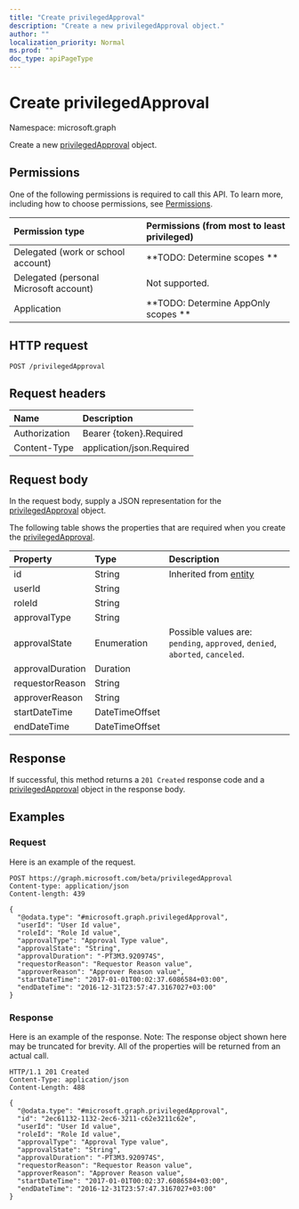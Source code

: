 ```yaml
---
title: "Create privilegedApproval"
description: "Create a new privilegedApproval object."
author: ""
localization_priority: Normal
ms.prod: ""
doc_type: apiPageType
---
```


# Create privilegedApproval

Namespace: microsoft.graph

Create a new [privilegedApproval](../resources/privilegedapproval.md) object.

## Permissions
One of the following permissions is required to call this API. To learn more, including how to choose permissions, see [Permissions](/concepts/permissions-reference.md).

|Permission type|Permissions (from most to least privileged)|
|:---|:---|
|Delegated (work or school account)|**TODO: Determine scopes **|
|Delegated (personal Microsoft account)|Not supported.|
|Application|**TODO: Determine AppOnly scopes **|

## HTTP request
<!-- {
  "blockType": "ignored"
}
-->
``` http
POST /privilegedApproval
```

## Request headers
|Name|Description|
|:---|:---|
|Authorization|Bearer {token}.Required|
|Content-Type|application/json.Required|

## Request body
In the request body, supply a JSON representation for the [privilegedApproval](../resources/privilegedapproval.md) object.

The following table shows the properties that are required when you create the [privilegedApproval](../resources/privilegedapproval.md).

|Property|Type|Description|
|:---|:---|:---|
|id|String| Inherited from [entity](../resources/entity.md)|
|userId|String||
|roleId|String||
|approvalType|String||
|approvalState|Enumeration| Possible values are: `pending`, `approved`, `denied`, `aborted`, `canceled`.|
|approvalDuration|Duration||
|requestorReason|String||
|approverReason|String||
|startDateTime|DateTimeOffset||
|endDateTime|DateTimeOffset||



## Response
If successful, this method returns a `201 Created` response code and a [privilegedApproval](../resources/privilegedapproval.md) object in the response body.

## Examples

### Request
Here is an example of the request.
<!-- {
  "blockType": "request",
  "name": "create_privilegedapproval_from_privilegedapproval"
}
-->
``` http
POST https://graph.microsoft.com/beta/privilegedApproval
Content-type: application/json
Content-length: 439

{
  "@odata.type": "#microsoft.graph.privilegedApproval",
  "userId": "User Id value",
  "roleId": "Role Id value",
  "approvalType": "Approval Type value",
  "approvalState": "String",
  "approvalDuration": "-PT3M3.920974S",
  "requestorReason": "Requestor Reason value",
  "approverReason": "Approver Reason value",
  "startDateTime": "2017-01-01T00:02:37.6086584+03:00",
  "endDateTime": "2016-12-31T23:57:47.3167027+03:00"
}
```

### Response
Here is an example of the response. Note: The response object shown here may be truncated for brevity. All of the properties will be returned from an actual call.
<!-- {
  "blockType": "response",
  "truncated": true,
  "@odata.type": "microsoft.graph.privilegedapproval"
}
-->
``` http
HTTP/1.1 201 Created
Content-Type: application/json
Content-Length: 488

{
  "@odata.type": "#microsoft.graph.privilegedApproval",
  "id": "2ec61132-1132-2ec6-3211-c62e3211c62e",
  "userId": "User Id value",
  "roleId": "Role Id value",
  "approvalType": "Approval Type value",
  "approvalState": "String",
  "approvalDuration": "-PT3M3.920974S",
  "requestorReason": "Requestor Reason value",
  "approverReason": "Approver Reason value",
  "startDateTime": "2017-01-01T00:02:37.6086584+03:00",
  "endDateTime": "2016-12-31T23:57:47.3167027+03:00"
}
```

